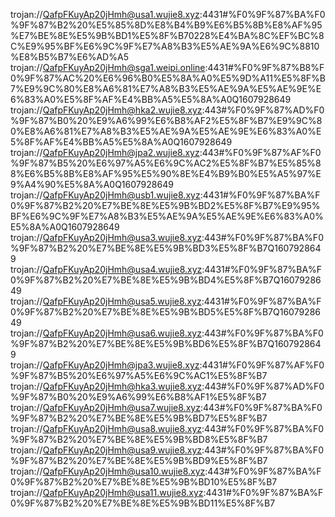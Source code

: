 trojan://QafpFKuyAp20jHmh@usa1.wujie8.xyz:4431#%F0%9F%87%BA%F0%9F%87%B2%20%E5%85%8D%E8%B4%B9%E6%B5%8B%E8%AF%95%E7%BE%8E%E5%9B%BD1%E5%8F%B70228%E4%BA%8C%EF%BC%8C%E9%95%BF%E6%9C%9F%E7%A8%B3%E5%AE%9A%E6%9C%8810%E8%B5%B7%E6%AD%A5
trojan://QafpFKuyAp20jHmh@sga1.weipi.online:4431#%F0%9F%87%B8%F0%9F%87%AC%20%E6%96%B0%E5%8A%A0%E5%9D%A11%E5%8F%B7%E9%9C%80%E8%A6%81%E7%A8%B3%E5%AE%9A%E5%AE%9E%E6%83%A0%E5%8F%AF%E4%BB%A5%E5%8A%A0Q1607928649
trojan://QafpFKuyAp20jHmh@hka2.wujie8.xyz:443#%F0%9F%87%AD%F0%9F%87%B0%20%E9%A6%99%E6%B8%AF2%E5%8F%B7%E9%9C%80%E8%A6%81%E7%A8%B3%E5%AE%9A%E5%AE%9E%E6%83%A0%E5%8F%AF%E4%BB%A5%E5%8A%A0Q1607928649
trojan://QafpFKuyAp20jHmh@jpa2.wujie8.xyz:443#%F0%9F%87%AF%F0%9F%87%B5%20%E6%97%A5%E6%9C%AC2%E5%8F%B7%E5%85%88%E6%B5%8B%E8%AF%95%E5%90%8E%E4%B9%B0%E5%A5%97%E9%A4%90%E5%8A%A0Q1607928649
trojan://QafpFKuyAp20jHmh@usb1.wujie8.xyz:4431#%F0%9F%87%BA%F0%9F%87%B2%20%E7%BE%8E%E5%9B%BD2%E5%8F%B7%E9%95%BF%E6%9C%9F%E7%A8%B3%E5%AE%9A%E5%AE%9E%E6%83%A0%E5%8A%A0Q1607928649
trojan://QafpFKuyAp20jHmh@usa3.wujie8.xyz:443#%F0%9F%87%BA%F0%9F%87%B2%20%E7%BE%8E%E5%9B%BD3%E5%8F%B7Q1607928649
trojan://QafpFKuyAp20jHmh@usa4.wujie8.xyz:4431#%F0%9F%87%BA%F0%9F%87%B2%20%E7%BE%8E%E5%9B%BD4%E5%8F%B7Q1607928649
trojan://QafpFKuyAp20jHmh@usa5.wujie8.xyz:4431#%F0%9F%87%BA%F0%9F%87%B2%20%E7%BE%8E%E5%9B%BD5%E5%8F%B7Q1607928649
trojan://QafpFKuyAp20jHmh@usa6.wujie8.xyz:443#%F0%9F%87%BA%F0%9F%87%B2%20%E7%BE%8E%E5%9B%BD6%E5%8F%B7Q1607928649
trojan://QafpFKuyAp20jHmh@jpa3.wujie8.xyz:4431#%F0%9F%87%AF%F0%9F%87%B5%20%E6%97%A5%E6%9C%AC1%E5%8F%B7
trojan://QafpFKuyAp20jHmh@hka3.wujie8.xyz:443#%F0%9F%87%AD%F0%9F%87%B0%20%E9%A6%99%E6%B8%AF1%E5%8F%B7
trojan://QafpFKuyAp20jHmh@usa7.wujie8.xyz:443#%F0%9F%87%BA%F0%9F%87%B2%20%E7%BE%8E%E5%9B%BD7%E5%8F%B7
trojan://QafpFKuyAp20jHmh@usa8.wujie8.xyz:443#%F0%9F%87%BA%F0%9F%87%B2%20%E7%BE%8E%E5%9B%BD8%E5%8F%B7
trojan://QafpFKuyAp20jHmh@usa9.wujie8.xyz:443#%F0%9F%87%BA%F0%9F%87%B2%20%E7%BE%8E%E5%9B%BD9%E5%8F%B7
trojan://QafpFKuyAp20jHmh@usa10.wujie8.xyz:443#%F0%9F%87%BA%F0%9F%87%B2%20%E7%BE%8E%E5%9B%BD10%E5%8F%B7
trojan://QafpFKuyAp20jHmh@usa11.wujie8.xyz:4431#%F0%9F%87%BA%F0%9F%87%B2%20%E7%BE%8E%E5%9B%BD11%E5%8F%B7
